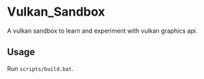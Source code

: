 # Vulkan_Sandbox
A vulkan sandbox to learn and experiment with vulkan graphics api.

## Usage
Run `scripts/build.bat`.